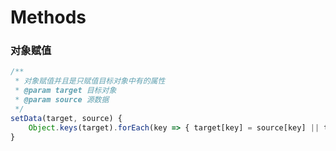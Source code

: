 # Methods

### 对象赋值

```javascript
/**
 * 对象赋值并且是只赋值目标对象中有的属性
 * @param target 目标对象
 * @param source 源数据
 */
setData(target, source) {
    Object.keys(target).forEach(key => { target[key] = source[key] || target[key]})
}
```

